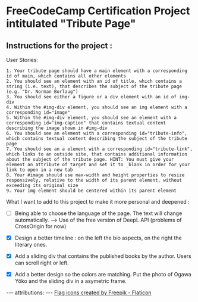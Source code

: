 # FreeCodeCamp Certification Project intitulated "Tribute Page"

## Instructions for the project : 

User Stories:

    1. Your tribute page should have a main element with a corresponding id of main, which contains all other elements
    2. You should see an element with an id of title, which contains a string (i.e. text), that describes the subject of the tribute page (e.g. "Dr. Norman Borlaug")
    3. You should see either a figure or a div element with an id of img-div
    4. Within the #img-div element, you should see an img element with a corresponding id="image"
    5. Within the #img-div element, you should see an element with a corresponding id="img-caption" that contains textual content describing the image shown in #img-div
    6. You should see an element with a corresponding id="tribute-info", which contains textual content describing the subject of the tribute page
    7. You should see an a element with a corresponding id="tribute-link", which links to an outside site, that contains additional information about the subject of the tribute page. HINT: You must give your element an attribute of target and set it to _blank in order for your link to open in a new tab
    8. Your #image should use max-width and height properties to resize responsively, relative to the width of its parent element, without exceeding its original size
    9. Your img element should be centered within its parent element

What I want to add to this project to make it more personal and deepened :

- [ ] Being able to choose the language of the page. The text will change automatically. --> Use of the free version of DeepL API (problems of CrossOrigin for now)
- [x] Design a better timeline : on the left the bio aspects, on the right the literary ones. 
- [x] Add a sliding div that contains the published books by the author. Users can scroll right or left.
- [x] Add a better design so the colors are matching. Put the photo of Ogawa Yôko and the sliding div in a asymetric frame.


--- attributions: ---
<a href="https://www.flaticon.com/free-icons/flag" title="flag icons" target="_blank">Flag icons created by Freepik - Flaticon</a>
